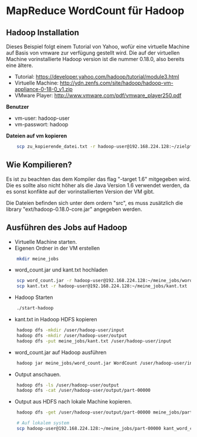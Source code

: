 # MapReduce WordCount für Hadoop

## Hadoop Installation
Dieses Beispiel folgt einem Tutorial von Yahoo, wofür eine virtuelle Machine auf Basis von vmware zur verfügung gestellt wird. Die auf der virtuellen Machine vorinstallierte Hadoop version ist die nummer 0.18.0, also bereits eine ältere.

- Tutorial: https://developer.yahoo.com/hadoop/tutorial/module3.html
- Virtuelle Machine: http://ydn.zenfs.com/site/hadoop/hadoop-vm-appliance-0-18-0_v1.zip
- VMware Player: http://www.vmware.com/pdf/vmware_player250.pdf

**Benutzer**

- vm-user: hadoop-user
- vm-passwort: hadoop

**Dateien auf vm kopieren**
```bash
    scp zu_kopierende_datei.txt -r hadoop-user@192.168.224.128:~/zielpfad/auf/vm
```

## Wie Kompilieren?
Es ist zu beachten das dem Kompiler das flag "-target 1.6" mitgegeben wird. Die es sollte also nicht höher als die Java Version 1.6 verwendet werden, da es sonst konfikte auf der vorinstallierten Version der VM gibt.

Die Dateien befinden sich unter dem ordern "src", es muss zusätzlich die library "ext/hadoop-0.18.0-core.jar" angegeben werden.

## Ausführen des Jobs auf Hadoop
- Virtuelle Machine starten.
- Eigenen Ordner in der VM erstellen

```bash
    mkdir meine_jobs
```

-  word_count.jar und kant.txt hochladen

```bash
    scp word_count.jar -r hadoop-user@192.168.224.128:~/meine_jobs/word_count.jar
    scp kant.txt -r hadoop-user@192.168.224.128:~/meine_jobs/kant.txt
```

-  Hadoop Starten

```bash
    ./start-hadoop
```

- kant.txt in Hadoop HDFS kopieren

```bash
    hadoop dfs -mkdir /user/hadoop-user/input
    hadoop dfs -mkdir /user/hadoop-user/output
    hadoop dfs -put meine_jobs/kant.txt /user/hadoop-user/input
```
- word_count.jar auf Hadoop ausführen

```bash
    hadoop jar meine_jobs/word_count.jar WordCount /user/hadoop-user/input /user/hadoop-user/output
```

- Output anschauen.

```bash
    hadoop dfs -ls /user/hadoop-user/output
    hadoop dfs -cat /user/hadoop-user/output/part-00000
```

- Output aus HDFS nach lokale Machine kopieren.

```bash
    hadoop dfs -get /user/hadoop-user/output/part-00000 meine_jobs/part-00000

    # Auf lokalem system
    scp hadoop-user@192.168.224.128:~/meine_jobs/part-00000 kant_word_count.txt
```









